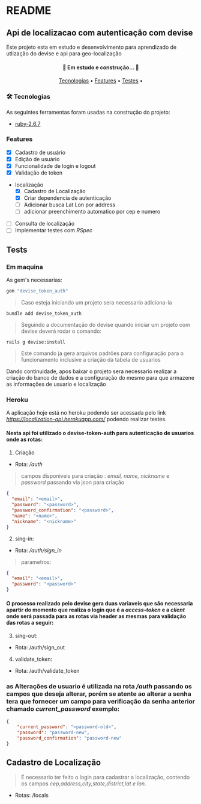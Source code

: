 # README
## Api de localizacao com autenticação com devise 

Este projeto esta em estudo e desenvolvimento para aprendizado de utlização do devise e api para geo-localização


<h4 align="center"> 
	🚧  Em estudo e construção...  🚧
</h4>

<p align="center">
 <a href="#Tecnologias">Tecnologias</a> •
 <a href="#Features">Features</a> • 
 <a href="#Tests">Testes</a> • 
</p>

### 🛠 Tecnologias

As seguintes ferramentas foram usadas na construção do projeto:

- [ruby-2.6.7](https://www.ruby-lang.org/pt/)


### Features

- [x] Cadastro de usuário
- [x] Edição de usuário
- [x] Funcionalidade de login e logout
- [x] Validação de token
- localização
	- [X] Cadastro de Localização
	- [X] Criar dependencia de autenticação
	- [ ] Adicionar busca Lat Lon por address
	- [ ] adicionar preenchimento automatico por cep e numero 
- [ ] Consulta de localização
- [ ] Implementar testes com *RSpec*

## Tests

### Em maquina
As gem's necessarias:
```ruby 
gem "devise_token_auth"
```
> Caso esteja iniciando um projeto sera necessario adiciona-la 
```shell 
bundle add devise_token_auth
```
> Seguindo a documentação do devise quando iniciar um projeto com devise deverá rodar o comando:
```shell 
rails g devise:install
```
> Este comando ja gera arquivos padrões para configuração para o funcionamento inclusive a criação da tabela de usuarios

Dando continuidade, apos baixar o projeto sera necessario realizar a criação do banco de dados e a configuração do mesmo para que armazene as informações de usuario e localização



### Heroku
A aplicação hoje está no heroku podendo ser acessada pelo link *https://localization-api.herokuapp.com/* podendo realizar testes.


#### Nesta api foi utilizado o devise-token-auth para autenticação de usuarios onde as rotas:

1. Criação
 - Rota: */auth*
 > campos disponiveis para criação : *email, name, nickname* e *password*
> passando via json para criação
```JSON 
{
  "email": "<email>",
  "password": "<password>",
  "password_confirmation": "<password>",
  "name": "<name>",
  "nickname": "<nickname>"
}
```
2. sing-in:
- Rota: */auth/sign_in*
> parametros:
```JSON 
{
  "email": "<email>",
  "password": "<password>"
}

```
#### O processo realizado pelo devise gera duas variaveis que são necessaria apartir do momento que realiza o login que é a *access-token* e a *client* onde será passada para as rotas via header as mesmas para validação das rotas a seguir:

3. sing-out:
- Rota: /auth/sign_out

4. validate_token:
- Rota: /auth/validate_token

### as Alterações de usuario é utilizada na rota */auth* passando os campos que deseja alterar, porém se atente ao alterar a senha tera que fornecer um campo para verificação da senha anterior chamado *current_password* exemplo:
```JSON 
{
	"current_password": "<password-old>",
	"password": "password-new",
	"password_confirmation": "password-new"
}
``` 
  
## Cadastro de Localização

> É necessario ter feito o login para cadastrar a localização, contendo os campos *cep,address,city,state,district,lat e lon*.
- Rotas: /locals



